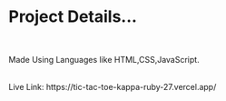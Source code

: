 <h1>Project Details...</h1>
<br>
<p>Made Using Languages like HTML,CSS,JavaScript.</p>
<br>
<span>Live Link: https://tic-tac-toe-kappa-ruby-27.vercel.app/ </span>
